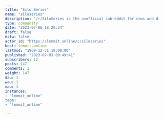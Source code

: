 ```yaml
---
title: "Silo Series" 
name: "siloseries"
description: "/r/SiloSeries is the unofficial subreddit for news and discussion of Silo, the post-apocalyptic television show on Apple TV+, as well as the WOOL..."
type: community
date: "2023-07-06 18:29:34"
draft: false
nsfw: false
actor_id: "https://lemmit.online/c/siloseries"
host: lemmit.online
lastmod: "1969-12-31 19:00:00"
published: "2023-07-03 09:49:41"
subscribers: 12
posts: 147
comments: 1
weight: 147
dau: 1
wau: 1
mau: 1
instances:
- "lemmit_online"
tags: 
- "lemmit_online"

---
```


